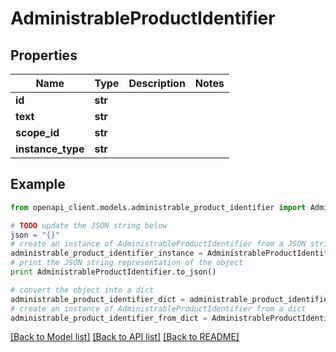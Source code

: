 # AdministrableProductIdentifier


## Properties
Name | Type | Description | Notes
------------ | ------------- | ------------- | -------------
**id** | **str** |  | 
**text** | **str** |  | 
**scope_id** | **str** |  | 
**instance_type** | **str** |  | 

## Example

```python
from openapi_client.models.administrable_product_identifier import AdministrableProductIdentifier

# TODO update the JSON string below
json = "{}"
# create an instance of AdministrableProductIdentifier from a JSON string
administrable_product_identifier_instance = AdministrableProductIdentifier.from_json(json)
# print the JSON string representation of the object
print AdministrableProductIdentifier.to_json()

# convert the object into a dict
administrable_product_identifier_dict = administrable_product_identifier_instance.to_dict()
# create an instance of AdministrableProductIdentifier from a dict
administrable_product_identifier_from_dict = AdministrableProductIdentifier.from_dict(administrable_product_identifier_dict)
```
[[Back to Model list]](../README.md#documentation-for-models) [[Back to API list]](../README.md#documentation-for-api-endpoints) [[Back to README]](../README.md)


